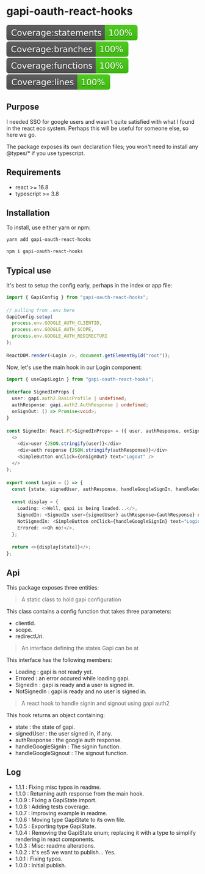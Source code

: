 # gapi-oauth-react-hooks

![Statements](./badges/badge-statements.svg) ![Branches](./badges/badge-branches.svg) ![Functions](./badges/badge-functions.svg) ![Lines](./badges/badge-lines.svg)

## Purpose

I needed SSO for google users and wasn't quite satisfied with what I found in the react eco system. Perhaps this will be useful for someone else, so here we go.

The package exposes its own declaration files; you won't need to install any @types/\* if you use typescript.

## Requirements

- react >= 16.8
- typescript >= 3.8

## Installation

To install, use either yarn or npm:

```bash
yarn add gapi-oauth-react-hooks
```

```bash
npm i gapi-oauth-react-hooks
```

## Typical use

It's best to setup the config early, perhaps in the index or app file:

```Typescript
import { GapiConfig } from "gapi-oauth-react-hooks";

// pulling from .env here
GapiConfig.setup(
  process.env.GOOGLE_AUTH_CLIENTID,
  process.env.GOOGLE_AUTH_SCOPE,
  process.env.GOOGLE_AUTH_REDIRECTURI
);

ReactDOM.render(<Login />, document.getElementById("root"));
```

Now, let's use the main hook in our Login component:

```Typescript
import { useGapiLogin } from "gapi-oauth-react-hooks";

interface SignedInProps {
  user: gapi.auth2.BasicProfile | undefined;
  authResponse: gapi.auth2.AuthResponse | undefined;
  onSignOut: () => Promise<void>;
}

const SignedIn: React.FC<SignedInProps> = ({ user, authResponse, onSignOut }) => (
  <>
    <div>user {JSON.stringify(user)}</div>
    <div>auth response {JSON.stringify(authResponse)}</div>
    <SimpleButton onClick={onSignOut} text="Logout" />
  </>
);

export const Login = () => {
  const {state, signedUser, authResponse, handleGoogleSignIn, handleGoogleSignout} = useGapiLogin();

  const display = {
    Loading: <>Well, gapi is being loaded...</>,
    SignedIn: <SignedIn user={signedUser} authResponse={authResponse} onSignOut={handleSignOut} />,
    NotSignedIn: <SimpleButton onClick={handleGoogleSignIn} text="Login" />,
    Errored: <>Oh no!</>,
  };

  return <>{display[state]}</>;
};
```

## Api

This package exposes three entities:

> A static class to hold gapi configuration

This class contains a config function that takes three parameters:

- clientId.
- scope.
- redirectUri.

> An interface defining the states Gapi can be at

This interface has the following members:

- Loading : gapi is not ready yet.
- Errored : an error occured while loading gapi.
- SignedIn : gapi is ready and a user is signed in.
- NotSignedIn : gapi is ready and no user is signed in.

> A react hook to handle signin and signout using gapi auth2

This hook returns an object containing:

- state : the state of gapi.
- signedUser : the user signed in, if any.
- authResponse : the google auth response.
- handleGoogleSignIn : The signin function.
- handleGoogleSignout : The signout function.

## Log

- 1.1.1 : Fixing misc typos in readme.
- 1.1.0 : Returning auth response from the main hook.
- 1.0.9 : Fixing a GapiState import.
- 1.0.8 : Adding tests coverage.
- 1.0.7 : Improving example in readme.
- 1.0.6 : Moving type GapiState to its own file.
- 1.0.5 : Exporting type GapiState.
- 1.0.4 : Removing the GapiState enum; replacing it with a type to simplify rendering in react components.
- 1.0.3 : Misc: readme alterations.
- 1.0.2 : It's es5 we want to publish... Yes.
- 1.0.1 : Fixing typos.
- 1.0.0 : Initial publish.
